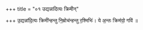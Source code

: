 +++
title = "०१ उद्यन्नादित्यः क्रिमीन्"

+++
उ॒द्यन्ना॑दि॒त्यः क्रिमी॑न्हन्तु नि॒म्रोच॑न्हन्तु र॒श्मिभिः॑। ये अ॒न्तः क्रिम॑यो॒ गवि॑ ॥
